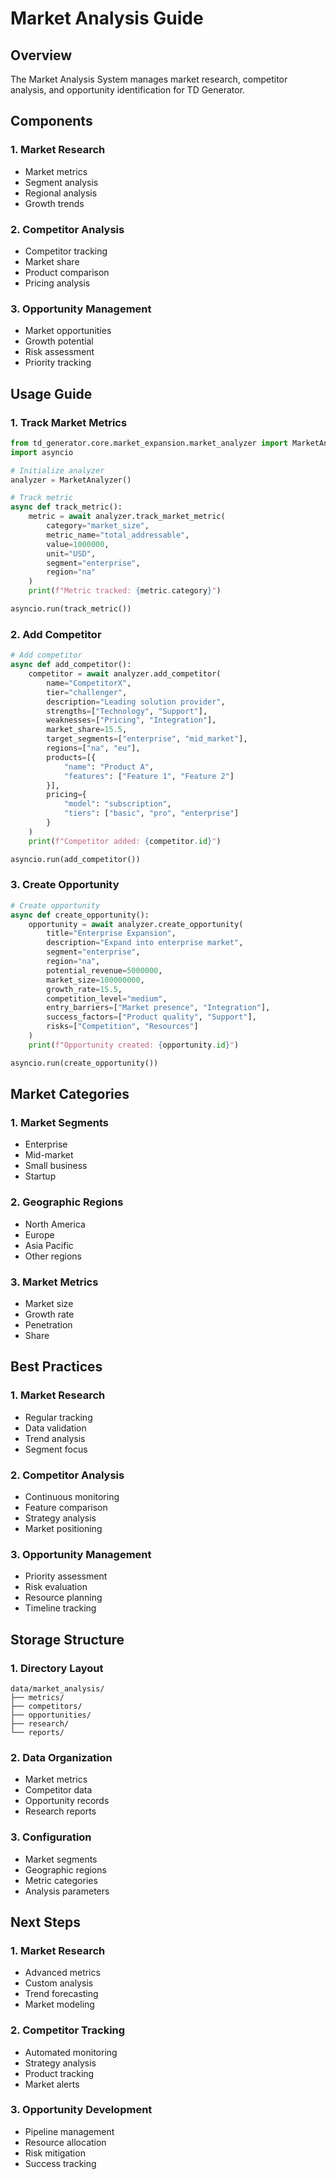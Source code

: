 # Market Analysis Guide

## Overview
The Market Analysis System manages market research, competitor analysis, and opportunity identification for TD Generator.

## Components

### 1. Market Research
- Market metrics
- Segment analysis
- Regional analysis
- Growth trends

### 2. Competitor Analysis
- Competitor tracking
- Market share
- Product comparison
- Pricing analysis

### 3. Opportunity Management
- Market opportunities
- Growth potential
- Risk assessment
- Priority tracking

## Usage Guide

### 1. Track Market Metrics
```python
from td_generator.core.market_expansion.market_analyzer import MarketAnalyzer
import asyncio

# Initialize analyzer
analyzer = MarketAnalyzer()

# Track metric
async def track_metric():
    metric = await analyzer.track_market_metric(
        category="market_size",
        metric_name="total_addressable",
        value=1000000,
        unit="USD",
        segment="enterprise",
        region="na"
    )
    print(f"Metric tracked: {metric.category}")

asyncio.run(track_metric())
```

### 2. Add Competitor
```python
# Add competitor
async def add_competitor():
    competitor = await analyzer.add_competitor(
        name="CompetitorX",
        tier="challenger",
        description="Leading solution provider",
        strengths=["Technology", "Support"],
        weaknesses=["Pricing", "Integration"],
        market_share=15.5,
        target_segments=["enterprise", "mid_market"],
        regions=["na", "eu"],
        products=[{
            "name": "Product A",
            "features": ["Feature 1", "Feature 2"]
        }],
        pricing={
            "model": "subscription",
            "tiers": ["basic", "pro", "enterprise"]
        }
    )
    print(f"Competitor added: {competitor.id}")

asyncio.run(add_competitor())
```

### 3. Create Opportunity
```python
# Create opportunity
async def create_opportunity():
    opportunity = await analyzer.create_opportunity(
        title="Enterprise Expansion",
        description="Expand into enterprise market",
        segment="enterprise",
        region="na",
        potential_revenue=5000000,
        market_size=100000000,
        growth_rate=15.5,
        competition_level="medium",
        entry_barriers=["Market presence", "Integration"],
        success_factors=["Product quality", "Support"],
        risks=["Competition", "Resources"]
    )
    print(f"Opportunity created: {opportunity.id}")

asyncio.run(create_opportunity())
```

## Market Categories

### 1. Market Segments
- Enterprise
- Mid-market
- Small business
- Startup

### 2. Geographic Regions
- North America
- Europe
- Asia Pacific
- Other regions

### 3. Market Metrics
- Market size
- Growth rate
- Penetration
- Share

## Best Practices

### 1. Market Research
- Regular tracking
- Data validation
- Trend analysis
- Segment focus

### 2. Competitor Analysis
- Continuous monitoring
- Feature comparison
- Strategy analysis
- Market positioning

### 3. Opportunity Management
- Priority assessment
- Risk evaluation
- Resource planning
- Timeline tracking

## Storage Structure

### 1. Directory Layout
```
data/market_analysis/
├── metrics/
├── competitors/
├── opportunities/
├── research/
└── reports/
```

### 2. Data Organization
- Market metrics
- Competitor data
- Opportunity records
- Research reports

### 3. Configuration
- Market segments
- Geographic regions
- Metric categories
- Analysis parameters

## Next Steps

### 1. Market Research
- Advanced metrics
- Custom analysis
- Trend forecasting
- Market modeling

### 2. Competitor Tracking
- Automated monitoring
- Strategy analysis
- Product tracking
- Market alerts

### 3. Opportunity Development
- Pipeline management
- Resource allocation
- Risk mitigation
- Success tracking
